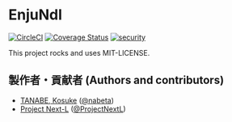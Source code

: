 # EnjuNdl
[![CircleCI](https://circleci.com/gh/next-l/enju_ndl.svg?style=svg)](https://circleci.com/gh/next-l/enju_ndl)
[![Coverage Status](https://coveralls.io/repos/github/next-l/enju_ndl/badge.svg?branch=master)](https://coveralls.io/github/next-l/enju_ndl?branch=master)
[![security](https://hakiri.io/github/next-l/enju_ndl/master.svg)](https://hakiri.io/github/next-l/enju_ndl/master)

This project rocks and uses MIT-LICENSE.

## 製作者・貢献者 (Authors and contributors)
* [TANABE, Kosuke](https://github.com/nabeta) ([@nabeta](https://twitter.com/nabeta))
* [Project Next-L](http://www.next-l.jp) ([@ProjectNextL](https://twitter.com/ProjectNextL))

